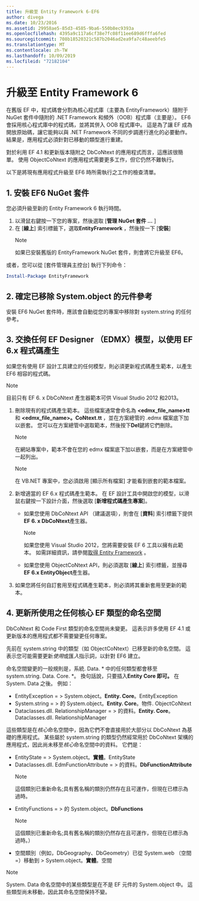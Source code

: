 ```yaml
---
title: 升級至 Entity Framework 6-EF6
author: divega
ms.date: 10/23/2016
ms.assetid: 29958ae5-85d3-4585-9ba6-550b8ec9393a
ms.openlocfilehash: 4395a9c117a6cf38e7fc08f11ee689d6fffa6fed
ms.sourcegitcommit: 708b18520321c587b2046ad2ea9fa7c48aeebfe5
ms.translationtype: MT
ms.contentlocale: zh-TW
ms.lasthandoff: 10/09/2019
ms.locfileid: "72182104"
---
```

# <a name="upgrading-to-entity-framework-6"></a>升級至 Entity Framework 6

在舊版 EF 中，程式碼會分割為核心程式庫（主要為 EntityFramework）隨附于 NuGet 套件中隨附的 .NET Framework 和頻外（OOB）程式庫（主要是）。 EF6 會採用核心程式庫中的程式碼，並將其併入 OOB 程式庫中。 這是為了讓 EF 成為開放原始碼，讓它能夠以與 .NET Framework 不同的步調進行進化的必要動作。 結果是，應用程式必須針對已移動的類型進行重建。

對於利用 EF 4.1 和更新版本隨附之 DbCoNtext 的應用程式而言，這應該很簡單。 使用 ObjectCoNtext 的應用程式需要更多工作，但它仍然不難執行。

以下是將現有應用程式升級至 EF6 時所需執行之工作的檢查清單。

## <a name="1-install-the-ef6-nuget-package"></a>1. 安裝 EF6 NuGet 套件

您必須升級至新的 Entity Framework 6 執行時間。

1. 以滑鼠右鍵按一下您的專案，然後選取 [**管理 NuGet 套件 ...** ]  
2. 在 [**線上**] 索引標籤下，選取**EntityFramework** ，然後按一下 [**安裝**]  
   > [!NOTE]
   > 如果已安裝舊版的 EntityFramework NuGet 套件，則會將它升級至 EF6。

或者，您可以從 [套件管理員主控台] 執行下列命令：

``` powershell
Install-Package EntityFramework
```

## <a name="2-ensure-that-assembly-references-to-systemdataentitydll-are-removed"></a>2. 確定已移除 System.object 的元件參考

安裝 EF6 NuGet 套件時，應該會自動從您的專案中移除對 system.string 的任何參考。

## <a name="3-swap-any-ef-designer-edmx-models-to-use-ef-6x-code-generation"></a>3. 交換任何 EF Designer （EDMX）模型，以使用 EF 6.x 程式碼產生

如果您有使用 EF 設計工具建立的任何模型，則必須更新程式碼產生範本，以產生 EF6 相容的程式碼。

> [!NOTE]
> 目前只有 EF 6. x DbCoNtext 產生器範本可供 Visual Studio 2012 和2013。

1. 刪除現有的程式碼產生範本。 這些檔案通常會命名為 **\<edmx_file_name\>tt**和 **\<edmx_file_name\>。CoNtext.tt** ，並在方案總管的 .edmx 檔案底下加以嵌套。 您可以在方案總管中選取範本，然後按下**Del**鍵將它們刪除。  
   > [!NOTE]
   > 在網站專案中，範本不會在您的 edmx 檔案底下加以嵌套，而是在方案總管中一起列出。  

   > [!NOTE]
   > 在 VB.NET 專案中，您必須啟用 [顯示所有檔案] 才能看到嵌套的範本檔案。
2. 新增適當的 EF 6.x 程式碼產生範本。 在 EF 設計工具中開啟您的模型，以滑鼠右鍵按一下設計介面，然後選取 [**新增程式碼產生專案**]。
    - 如果您使用 DbCoNtext API （建議選項），則會在 [**資料**] 索引標籤下提供**EF 6. x DbCoNtext**產生器。  
      > [!NOTE]
      > 如果您使用 Visual Studio 2012，您將需要安裝 EF 6 工具以擁有此範本。 如需詳細資訊，請參閱[取得 Entity Framework](~/ef6/fundamentals/install.md) 。  

    - 如果您使用 ObjectCoNtext API，則必須選取 [**線上**] 索引標籤，並搜尋**EF 6.x EntityObject**產生器。  
3. 如果您將任何自訂套用至程式碼產生範本，則必須將其重新套用至更新的範本。

## <a name="4-update-namespaces-for-any-core-ef-types-being-used"></a>4. 更新所使用之任何核心 EF 類型的命名空間

DbCoNtext 和 Code First 類型的命名空間尚未變更。 這表示許多使用 EF 4.1 或更新版本的應用程式都不需要變更任何專案。

先前在 system.string 中的類型（如 ObjectCoNtext）已移至新的命名空間。 這表示您可能需要更新*使用*或匯*入*指示詞，以針對 EF6 建立。

命名空間變更的一般規則是，系統. Data. * 中的任何類型都會移至 system.string. Data. Core. *。 換句話說，只要插入**Entity Core 即可。** 在 System. Data 之後。 例如：

- EntityException = > System.object。**Entity. Core**。EntityException  
- System.string = > 的 System.object。**Entity. Core**。物件. ObjectCoNtext  
- Dataclasses.dll. RelationshipManager = > 的資料。**Entity. Core**。Dataclasses.dll. RelationshipManager  

這些類型是在*核心*命名空間中，因為它們不會直接用於大部分以 DbCoNtext 為基礎的應用程式。 某些屬於 system.string 的類型仍然經常用於 DbCoNtext 架構的應用程式，因此尚未移至*核心*命名空間中的資料。 它們是：

- EntityState = > System.object。**實體**。EntityState  
- Dataclasses.dll. EdmFunctionAttribute = > 的資料。**DbFunctionAttribute**  
  > [!NOTE]
  > 這個類別已重新命名;具有舊名稱的類別仍然存在且可運作，但現在已標示為過時。  
- EntityFunctions = > 的 System.object。**DbFunctions**  
  > [!NOTE]
  > 這個類別已重新命名;具有舊名稱的類別仍然存在且可運作，但現在已標示為過時。）  
- 空間類別（例如，DbGeography、DbGeometry）已從 System.web （空間 =）移動到 > System.object。**實體**。空間

> [!NOTE]
> System. Data 命名空間中的某些類型是在不是 EF 元件的 System.object 中。 這些類型尚未移動，因此其命名空間保持不變。

